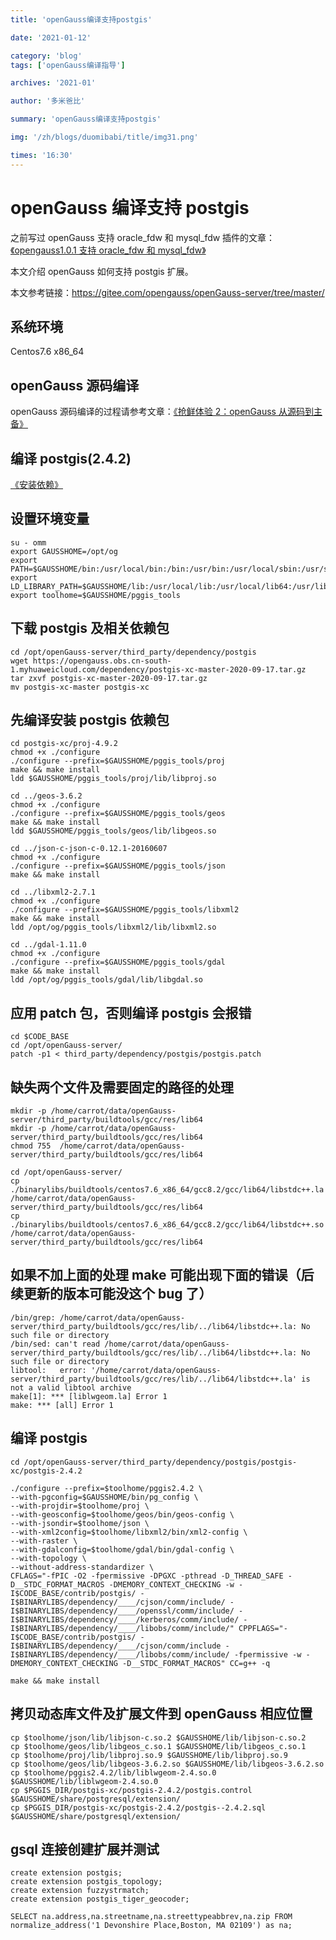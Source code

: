 ```yaml
---
title: 'openGauss编译支持postgis'

date: '2021-01-12'

category: 'blog'
tags: ['openGauss编译指导']

archives: '2021-01'

author: '多米爸比'

summary: 'openGauss编译支持postgis'

img: '/zh/blogs/duomibabi/title/img31.png'

times: '16:30'
---
```


# openGauss 编译支持 postgis<a name="ZH-CN_TOPIC_0000001073212652"></a>

之前写过 openGauss 支持 oracle_fdw 和 mysql_fdw 插件的文章：[《opengauss1.0.1 支持 oracle_fdw 和 mysql_fdw》](https://www.modb.pro/db/37650)

本文介绍 openGauss 如何支持 postgis 扩展。

本文参考链接：https://gitee.com/opengauss/openGauss-server/tree/master/

## 系统环境<a name="section17436151614393"></a>

Centos7.6 x86_64

## openGauss 源码编译<a name="section1788914219380"></a>

openGauss 源码编译的过程请参考文章：[《抢鲜体验 2：openGauss 从源码到主备》](https://www.modb.pro/db/27601)

## 编译 postgis\(2.4.2\)<a name="section1169735173913"></a>

[《安装依赖》](http://postgis.net/docs/manual-2.4/postgis_installation.html#install_requirements)

## 设置环境变量<a name="section985417285407"></a>

```
su - omm
export GAUSSHOME=/opt/og
export PATH=$GAUSSHOME/bin:/usr/local/bin:/bin:/usr/bin:/usr/local/sbin:/usr/sbin
export LD_LIBRARY_PATH=$GAUSSHOME/lib:/usr/local/lib:/usr/local/lib64:/usr/lib64
export toolhome=$GAUSSHOME/pggis_tools
```

## 下载 postgis 及相关依赖包<a name="section560933294219"></a>

```
cd /opt/openGauss-server/third_party/dependency/postgis
wget https://opengauss.obs.cn-south-1.myhuaweicloud.com/dependency/postgis-xc-master-2020-09-17.tar.gz
tar zxvf postgis-xc-master-2020-09-17.tar.gz
mv postgis-xc-master postgis-xc
```

## 先编译安装 postgis 依赖包<a name="section15309286433"></a>

```
cd postgis-xc/proj-4.9.2
chmod +x ./configure
./configure --prefix=$GAUSSHOME/pggis_tools/proj
make && make install
ldd $GAUSSHOME/pggis_tools/proj/lib/libproj.so

cd ../geos-3.6.2
chmod +x ./configure
./configure --prefix=$GAUSSHOME/pggis_tools/geos
make && make install
ldd $GAUSSHOME/pggis_tools/geos/lib/libgeos.so

cd ../json-c-json-c-0.12.1-20160607
chmod +x ./configure
./configure --prefix=$GAUSSHOME/pggis_tools/json
make && make install

cd ../libxml2-2.7.1
chmod +x ./configure
./configure --prefix=$GAUSSHOME/pggis_tools/libxml2
make && make install
ldd /opt/og/pggis_tools/libxml2/lib/libxml2.so

cd ../gdal-1.11.0
chmod +x ./configure
./configure --prefix=$GAUSSHOME/pggis_tools/gdal
make && make install
ldd /opt/og/pggis_tools/gdal/lib/libgdal.so
```

## 应用 patch 包，否则编译 postgis 会报错<a name="section15856203914449"></a>

```
cd $CODE_BASE
cd /opt/openGauss-server/
patch -p1 < third_party/dependency/postgis/postgis.patch
```

## 缺失两个文件及需要固定的路径的处理<a name="section23731027124517"></a>

```
mkdir -p /home/carrot/data/openGauss-server/third_party/buildtools/gcc/res/lib64
mkdir -p /home/carrot/data/openGauss-server/third_party/buildtools/gcc/res/lib64
chmod 755  /home/carrot/data/openGauss-server/third_party/buildtools/gcc/res/lib64

cd /opt/openGauss-server/
cp ./binarylibs/buildtools/centos7.6_x86_64/gcc8.2/gcc/lib64/libstdc++.la /home/carrot/data/openGauss-server/third_party/buildtools/gcc/res/lib64
cp ./binarylibs/buildtools/centos7.6_x86_64/gcc8.2/gcc/lib64/libstdc++.so /home/carrot/data/openGauss-server/third_party/buildtools/gcc/res/lib64
```

## 如果不加上面的处理 make 可能出现下面的错误（后续更新的版本可能没这个 bug 了）<a name="section68871437174615"></a>

```
/bin/grep: /home/carrot/data/openGauss-server/third_party/buildtools/gcc/res/lib/../lib64/libstdc++.la: No such file or directory
/bin/sed: can't read /home/carrot/data/openGauss-server/third_party/buildtools/gcc/res/lib/../lib64/libstdc++.la: No such file or directory
libtool:   error: '/home/carrot/data/openGauss-server/third_party/buildtools/gcc/res/lib/../lib64/libstdc++.la' is not a valid libtool archive
make[1]: *** [liblwgeom.la] Error 1
make: *** [all] Error 1
```

## 编译 postgis<a name="section0301525154719"></a>

```
cd /opt/openGauss-server/third_party/dependency/postgis/postgis-xc/postgis-2.4.2

./configure --prefix=$toolhome/pggis2.4.2 \
--with-pgconfig=$GAUSSHOME/bin/pg_config \
--with-projdir=$toolhome/proj \
--with-geosconfig=$toolhome/geos/bin/geos-config \
--with-jsondir=$toolhome/json \
--with-xml2config=$toolhome/libxml2/bin/xml2-config \
--with-raster \
--with-gdalconfig=$toolhome/gdal/bin/gdal-config \
--with-topology \
--without-address-standardizer \
CFLAGS="-fPIC -O2 -fpermissive -DPGXC -pthread -D_THREAD_SAFE -D__STDC_FORMAT_MACROS -DMEMORY_CONTEXT_CHECKING -w -I$CODE_BASE/contrib/postgis/ -I$BINARYLIBS/dependency/____/cjson/comm/include/ -I$BINARYLIBS/dependency/____/openssl/comm/include/ -I$BINARYLIBS/dependency/____/kerberos/comm/include/ -I$BINARYLIBS/dependency/____/libobs/comm/include/" CPPFLAGS="-I$CODE_BASE/contrib/postgis/ -I$BINARYLIBS/dependency/____/cjson/comm/include -I$BINARYLIBS/dependency/____/libobs/comm/include/ -fpermissive -w -DMEMORY_CONTEXT_CHECKING -D__STDC_FORMAT_MACROS" CC=g++ -q

make && make install
```

## 拷贝动态库文件及扩展文件到 openGauss 相应位置<a name="section134085264819"></a>

```
cp $toolhome/json/lib/libjson-c.so.2 $GAUSSHOME/lib/libjson-c.so.2
cp $toolhome/geos/lib/libgeos_c.so.1 $GAUSSHOME/lib/libgeos_c.so.1
cp $toolhome/proj/lib/libproj.so.9 $GAUSSHOME/lib/libproj.so.9
cp $toolhome/geos/lib/libgeos-3.6.2.so $GAUSSHOME/lib/libgeos-3.6.2.so
cp $toolhome/pggis2.4.2/lib/liblwgeom-2.4.so.0 $GAUSSHOME/lib/liblwgeom-2.4.so.0
cp $PGGIS_DIR/postgis-xc/postgis-2.4.2/postgis.control $GAUSSHOME/share/postgresql/extension/
cp $PGGIS_DIR/postgis-xc/postgis-2.4.2/postgis--2.4.2.sql $GAUSSHOME/share/postgresql/extension/
```

## gsql 连接创建扩展并测试<a name="section0670123265119"></a>

```
create extension postgis;
create extension postgis_topology;
create extension fuzzystrmatch;
create extension postgis_tiger_geocoder;

SELECT na.address,na.streetname,na.streettypeabbrev,na.zip FROM normalize_address('1 Devonshire Place,Boston, MA 02109') as na;
```
